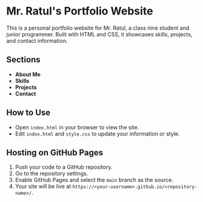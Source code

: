# Mr. Ratul's Portfolio Website

This is a personal portfolio website for Mr. Ratul, a class nine student and junior programmer. Built with HTML and CSS, it showcases skills, projects, and contact information.

## Sections
- **About Me**
- **Skills**
- **Projects**
- **Contact**

## How to Use
- Open `index.html` in your browser to view the site.
- Edit `index.html` and `style.css` to update your information or style.

## Hosting on GitHub Pages
1. Push your code to a GitHub repository.
2. Go to the repository settings.
3. Enable GitHub Pages and select the `main` branch as the source.
4. Your site will be live at `https://<your-username>.github.io/<repository-name>/`.
